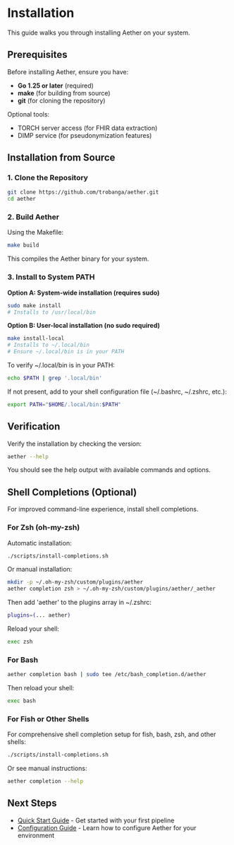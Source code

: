 # Installation

This guide walks you through installing Aether on your system.

## Prerequisites

Before installing Aether, ensure you have:

- **Go 1.25 or later** (required)
- **make** (for building from source)
- **git** (for cloning the repository)

Optional tools:
- TORCH server access (for FHIR data extraction)
- DIMP service (for pseudonymization features)

## Installation from Source

### 1. Clone the Repository

```bash
git clone https://github.com/trobanga/aether.git
cd aether
```

### 2. Build Aether

Using the Makefile:

```bash
make build
```

This compiles the Aether binary for your system.

### 3. Install to System PATH

**Option A: System-wide installation (requires sudo)**

```bash
sudo make install
# Installs to /usr/local/bin
```

**Option B: User-local installation (no sudo required)**

```bash
make install-local
# Installs to ~/.local/bin
# Ensure ~/.local/bin is in your PATH
```

To verify ~/.local/bin is in your PATH:

```bash
echo $PATH | grep '.local/bin'
```

If not present, add to your shell configuration file (~/.bashrc, ~/.zshrc, etc.):

```bash
export PATH="$HOME/.local/bin:$PATH"
```

## Verification

Verify the installation by checking the version:

```bash
aether --help
```

You should see the help output with available commands and options.

## Shell Completions (Optional)

For improved command-line experience, install shell completions.

### For Zsh (oh-my-zsh)

Automatic installation:

```bash
./scripts/install-completions.sh
```

Or manual installation:

```bash
mkdir -p ~/.oh-my-zsh/custom/plugins/aether
aether completion zsh > ~/.oh-my-zsh/custom/plugins/aether/_aether
```

Then add 'aether' to the plugins array in ~/.zshrc:

```bash
plugins=(... aether)
```

Reload your shell:

```bash
exec zsh
```

### For Bash

```bash
aether completion bash | sudo tee /etc/bash_completion.d/aether
```

Then reload your shell:

```bash
exec bash
```

### For Fish or Other Shells

For comprehensive shell completion setup for fish, bash, zsh, and other shells:

```bash
./scripts/install-completions.sh
```

Or see manual instructions:

```bash
aether completion --help
```

## Next Steps

- [Quick Start Guide](./quick-start.md) - Get started with your first pipeline
- [Configuration Guide](./configuration.md) - Learn how to configure Aether for your environment
